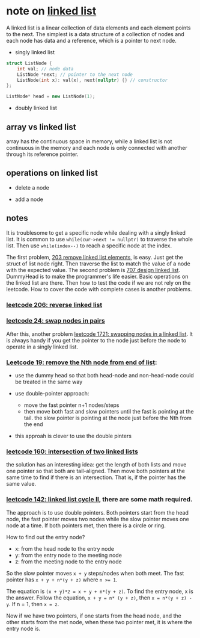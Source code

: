 # note on [linked list](https://en.wikipedia.org/wiki/Linked_list)

A linked list is a linear collection of data elements and each element points to the next. The simplest is a data structure of a collection of nodes and each node has data and a reference, which is a pointer to next node. 

* singly linked list

```c++
struct ListNode {
    int val; // node data
    ListNode *next; // pointer to the next node
    ListNode(int x): val(x), next(nullptr) {} // constructor
};

ListNode* head = new ListNode(1);
```

* doubly linked list

## array vs linked list

array has the continuous space in memory, while a linked list is not continuous in the memory and each node is only connected with another through its reference pointer.

## operations on linked list

* delete a node

* add a node

## notes

It is troublesome to get a specific node while dealing with a singly linked list. It is common to use ```while(cur->next != nullptr)``` to traverse the whole list. Then use ```while(index--)``` to reach a specific node at the index. 

The first problem, [203 remove linked list elements](https://leetcode.com/problems/remove-linked-list-elements/), is easy. Just get the struct of list node right. Then traverse the list to match the value of a node with the expected value. 
The second problem is [707 design linked list](https://leetcode.com/problems/design-linked-list/). DummyHead is to make the programmer's life easier. Basic operations on the linked list are there. Then how to test the code if we are not rely on the leetcode. How to cover the code with complete cases is another problems.

### [leetcode 206: reverse linked list](https://leetcode.com/problems/reverse-linked-list/)

### [leetcode 24: swap nodes in pairs](https://leetcode.com/problems/swap-nodes-in-pairs/)

After this, another problem [leetcode 1721: swapping nodes in a linked list](https://leetcode.com/problems/swapping-nodes-in-a-linked-list/). It is always handy if you get the pointer to the node just before the node to operate in a singly linked list.

### [Leetcode 19: remove the Nth node from end of list](https://leetcode.com/problems/remove-nth-node-from-end-of-list/):

* use the dummy head so that both head-node and non-head-node could be treated in the same way

* use double-pointer approach: 
  *  move the fast pointer n+1 nodes/steps
  * then move both fast and slow pointers until the fast is pointing at the tail. the slow pointer is pointing at the node just before the Nth from the end
* this approah is clever to use the double pinters

### [leetcode 160: intersection of two linked lists](https://leetcode.com/problems/intersection-of-two-linked-lists/)

the solution has an interesting idea: get the length of both lists and move one pointer so that both are tail-aligned. Then move both pointers at the same time to find if there is an intersection. That is, if the pointer has the same value.

### [leetcode 142: linked list cycle II](https://leetcode.com/problems/linked-list-cycle-ii/), there are some math required.

The approach is to use double pointers. Both pointers start from the head node, the fast pointer moves two nodes while the slow pointer moves one node at a time. If both pointers met, then there is a circle or ring. 

How to find out the entry node? 

* x: from the head node to the entry node
* y: from the entry node to the meeting node
* z: from the meeting node to the entry node

So the slow pointer moves ```x + y``` steps/nodes when both meet. The fast pointer has ```x + y + n*(y + z)``` where ```n >= 1```.

The equation is ```(x + y)*2 = x + y + n*(y + z)```. To find the entry node, x is the answer. Follow the equation, ```x + y = n* (y + z)```, then ```x = n*(y + z) - y```. If n = 1, then ```x = z```.

Now if we have two pointers, if one starts from the head node, and the other starts from the met node, when these two pointer met, it is where the entry node is.

